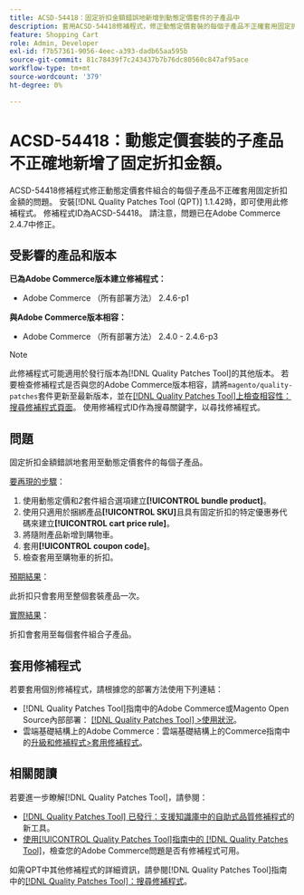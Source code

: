 ```yaml
---
title: ACSD-54418：固定折扣金額錯誤地新增到動態定價套件的子產品中
description: 套用ACSD-54418修補程式，修正動態定價套裝的每個子產品不正確套用固定折扣金額的Adobe Commerce問題。
feature: Shopping Cart
role: Admin, Developer
exl-id: f7b57361-9056-4eec-a393-dadb65aa595b
source-git-commit: 81c78439f7c243437b7b76dc80560c847af95ace
workflow-type: tm+mt
source-wordcount: '379'
ht-degree: 0%

---
```


# ACSD-54418：動態定價套裝的子產品不正確地新增了固定折扣金額。

ACSD-54418修補程式修正動態定價套件組合的每個子產品不正確套用固定折扣金額的問題。 安裝[!DNL Quality Patches Tool (QPT)] 1.1.42時，即可使用此修補程式。 修補程式ID為ACSD-54418。 請注意，問題已在Adobe Commerce 2.4.7中修正。

## 受影響的產品和版本

**已為Adobe Commerce版本建立修補程式：**

* Adobe Commerce （所有部署方法） 2.4.6-p1

**與Adobe Commerce版本相容：**

* Adobe Commerce （所有部署方法） 2.4.0 - 2.4.6-p3

>[!NOTE]
>
>此修補程式可能適用於發行版本為[!DNL Quality Patches Tool]的其他版本。 若要檢查修補程式是否與您的Adobe Commerce版本相容，請將`magento/quality-patches`套件更新至最新版本，並在[[!DNL Quality Patches Tool]上檢查相容性：搜尋修補程式頁面](https://experienceleague.adobe.com/tools/commerce-quality-patches/index.html)。 使用修補程式ID作為搜尋關鍵字，以尋找修補程式。

## 問題

固定折扣金額錯誤地套用至動態定價套件的每個子產品。

<u>要再現的步驟</u>：

1. 使用動態定價和&#x200B;*2*&#x200B;套件組合選項建立&#x200B;**[!UICONTROL bundle product]**。
1. 使用只適用於捆綁產品&#x200B;**[!UICONTROL SKU]**&#x200B;且具有固定折扣的特定優惠券代碼來建立&#x200B;**[!UICONTROL cart price rule]**。
1. 將隨附產品新增到購物車。
1. 套用&#x200B;**[!UICONTROL coupon code]**。
1. 檢查套用至購物車的折扣。

<u>預期結果</u>：

此折扣只會套用至整個套裝產品一次。

<u>實際結果</u>：

折扣會套用至每個套件組合子產品。

## 套用修補程式

若要套用個別修補程式，請根據您的部署方法使用下列連結：

* [!DNL Quality Patches Tool]指南中的Adobe Commerce或Magento Open Source內部部署： [[!DNL Quality Patches Tool] >使用狀況](/help/tools/quality-patches-tool/usage.md)。
* 雲端基礎結構上的Adobe Commerce：雲端基礎結構上的Commerce指南中的[升級和修補程式>套用修補程式](https://experienceleague.adobe.com/docs/commerce-cloud-service/user-guide/develop/upgrade/apply-patches.html)。

## 相關閱讀

若要進一步瞭解[!DNL Quality Patches Tool]，請參閱：

* [[!DNL Quality Patches Tool] 已發行：支援知識庫中的自助式品質修補程式](https://experienceleague.adobe.com/en/docs/commerce-knowledge-base/kb/announcements/commerce-announcements/magento-quality-patches-released-new-tool-to-self-serve-quality-patches)的新工具。
* [使用[!UICONTROL Quality Patches Tool]指南中的 [!DNL Quality Patches Tool]](/help/tools/quality-patches-tool/patches-available-in-qpt/check-patch-for-magento-issue-with-magento-quality-patches.md)，檢查您的Adobe Commerce問題是否有修補程式可用。


如需QPT中其他修補程式的詳細資訊，請參閱[!DNL Quality Patches Tool]指南中的[[!DNL Quality Patches Tool]：搜尋修補程式](https://experienceleague.adobe.com/tools/commerce-quality-patches/index.html)。
